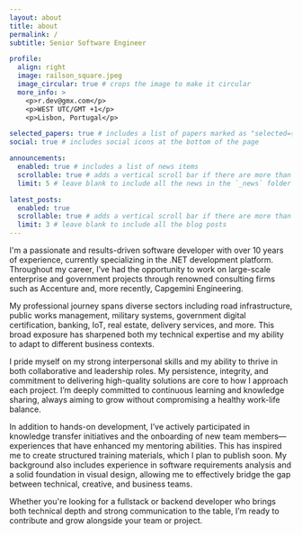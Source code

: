 ```yaml
---
layout: about
title: about
permalink: /
subtitle: Senior Software Engineer

profile:
  align: right
  image: railson_square.jpeg
  image_circular: true # crops the image to make it circular
  more_info: >
    <p>r.dev@gmx.com</p>
    <p>WEST UTC/GMT +1</p>
    <p>Lisbon, Portugal</p>

selected_papers: true # includes a list of papers marked as "selected={true}"
social: true # includes social icons at the bottom of the page

announcements:
  enabled: true # includes a list of news items
  scrollable: true # adds a vertical scroll bar if there are more than 3 news items
  limit: 5 # leave blank to include all the news in the `_news` folder

latest_posts:
  enabled: true
  scrollable: true # adds a vertical scroll bar if there are more than 3 new posts items
  limit: 3 # leave blank to include all the blog posts
---
```


I'm a passionate and results-driven software developer with over 10 years of experience, currently specializing in the .NET development platform. Throughout my career, I’ve had the opportunity to work on large-scale enterprise and government projects through renowned consulting firms such as Accenture and, more recently, Capgemini Engineering.

My professional journey spans diverse sectors including road infrastructure, public works management, military systems, government digital certification, banking, IoT, real estate, delivery services, and more. This broad exposure has sharpened both my technical expertise and my ability to adapt to different business contexts.

I pride myself on my strong interpersonal skills and my ability to thrive in both collaborative and leadership roles. My persistence, integrity, and commitment to delivering high-quality solutions are core to how I approach each project. I’m deeply committed to continuous learning and knowledge sharing, always aiming to grow without compromising a healthy work-life balance.

In addition to hands-on development, I’ve actively participated in knowledge transfer initiatives and the onboarding of new team members—experiences that have enhanced my mentoring abilities. This has inspired me to create structured training materials, which I plan to publish soon. My background also includes experience in software requirements analysis and a solid foundation in visual design, allowing me to effectively bridge the gap between technical, creative, and business teams.

Whether you're looking for a fullstack or backend developer who brings both technical depth and strong communication to the table, I’m ready to contribute and grow alongside your team or project.